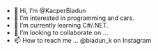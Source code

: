 - 👋 Hi, I’m @KacperBiadun
- 👀 I’m interested in programming and cars.
- 🌱 I’m currently learning C#/.NET.
- 💞️ I’m looking to collaborate on ...
- 📫 How to reach me ... @biadun_k on Instagram

<!---
KacperBiadun/KacperBiadun is a ✨ special ✨ repository because its `README.md` (this file) appears on your GitHub profile.
You can click the Preview link to take a look at your changes.
--->
